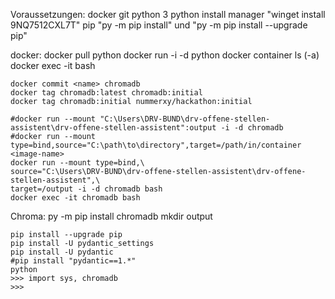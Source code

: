 Voraussetzungen:
    docker
    git
    python 3
    python install manager "winget install 9NQ7512CXL7T"
    pip "py -m pip install" und "py -m pip install --upgrade pip"


docker:
    docker pull python
    docker run -i -d python
    docker container ls (-a)
    docker exec -it <name> bash

    docker commit <name> chromadb
    docker tag chromadb:latest chromadb:initial
    docker tag chromadb:initial nummerxy/hackathon:initial

    #docker run --mount "C:\Users\DRV-BUND\drv-offene-stellen-assistent\drv-offene-stellen-assistent":output -i -d chromadb
    #docker run --mount type=bind,source="C:\path\to\directory",target=/path/in/container <image-name>
    docker run --mount type=bind,\
    source="C:\Users\DRV-BUND\drv-offene-stellen-assistent\drv-offene-stellen-assistent",\
    target=/output -i -d chromadb bash
    docker exec -it chromadb bash


Chroma:
    py -m pip install chromadb
    mkdir output

    pip install --upgrade pip
    pip install -U pydantic_settings
    pip install -U pydantic
    #pip install "pydantic==1.*"
    python
    >>> import sys, chromadb
    >>> 
